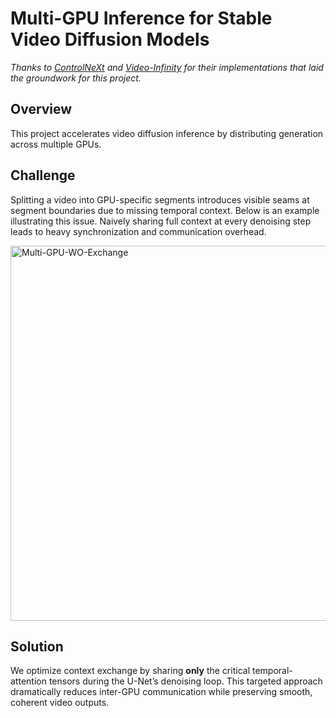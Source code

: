 # Multi-GPU Inference for Stable Video Diffusion Models

*Thanks to [ControlNeXt](https://github.com/dvlab-research/ControlNeXt/tree/main/ControlNeXt-SVD-v2) and [Video-Infinity](https://github.com/Yuanshi9815/Video-Infinity) for their implementations that laid the groundwork for this project.*

## Overview
This project accelerates video diffusion inference by distributing generation across multiple GPUs.

## Challenge
Splitting a video into GPU-specific segments introduces visible seams at segment boundaries due to missing temporal context. Below is an example illustrating this issue. Naively sharing full context at every denoising step leads to heavy synchronization and communication overhead.

<img 
  src="https://github.com/user-attachments/assets/2e2d6faa-c2a0-4675-885e-3348c573a039" 
  alt="Multi-GPU-WO-Exchange" 
  width="600" 
  height="600" 
/>
## Solution
We optimize context exchange by sharing **only** the critical temporal-attention tensors during the U-Net’s denoising loop. This targeted approach dramatically reduces inter-GPU communication while preserving smooth, coherent video outputs.

